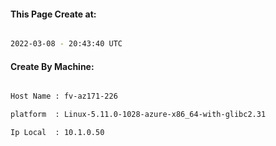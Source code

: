 
   
#### This Page Create at:

```bash

2022-03-08 - 20:43:40 UTC

```

#### Create By Machine:

```bash

Host Name : fv-az171-226

platform  : Linux-5.11.0-1028-azure-x86_64-with-glibc2.31

Ip Local  : 10.1.0.50

```

